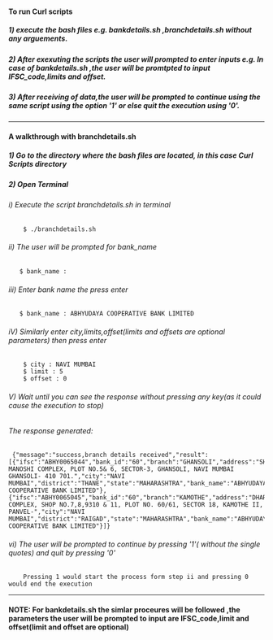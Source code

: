 #### To run Curl scripts 
 
 ##### 1) execute the bash files e.g. bankdetails.sh ,branchdetails.sh without any arguements.
 
##### 2) After exexuting the scripts the user will prompted to enter inputs e.g. In case of bankdetails.sh ,the user will be promtpted to input IFSC_code,limits and offset.

##### 3) After receiving of data,the user will be prompted to continue using the same script using the option '1' or else quit the execution using '0'.

------------------------------------------------------------------------------------------------------
#### A walkthrough with branchdetails.sh

##### 1) Go to the directory where the bash files are located, in this case Curl Scripts directory

##### 2) Open Terminal

######  *i)  Execute the script branchdetails.sh in terminal*
        
        $ ./branchdetails.sh

######  *ii)  The user will be prompted for bank_name*
       
       $ bank_name : 

###### *iii)  Enter bank name the press enter*
       
       $ bank_name : ABHYUDAYA COOPERATIVE BANK LIMITED

######  *iV) Similarly enter city,limits,offset(limits and offsets are optional parameters) then press enter*
       
        $ city : NAVI MUMBAI
        $ limit : 5
        $ offset : 0

######   *V)  Wait until you can see the response  without  pressing any key(as it could cause the execution to stop)*
     
###### The response generated:
     {"message":"success,branch details received","result":[{"ifsc":"ABHY0065044","bank_id":"60","branch":"GHANSOLI","address":"SHREE MANOSHI COMPLEX, PLOT NO.5& 6, SECTOR-3, GHANSOLI, NAVI MUMBAI GHANSOLI- 410 701.","city":"NAVI MUMBAI","district":"THANE","state":"MAHARASHTRA","bank_name":"ABHYUDAYA COOPERATIVE BANK LIMITED"},{"ifsc":"ABHY0065045","bank_id":"60","branch":"KAMOTHE","address":"DHARTI COMPLEX, SHOP NO.7,8,9310 & 11, PLOT NO. 60/61, SECTOR 18, KAMOTHE II, PANVEL-","city":"NAVI MUMBAI","district":"RAIGAD","state":"MAHARASHTRA","bank_name":"ABHYUDAYA COOPERATIVE BANK LIMITED"}]}


######  *vi) The user will be prompted to continue by pressing '1'( without the single quotes) and quit by pressing '0'*
        
        Pressing 1 would start the process form step ii and pressing 0 would end the execution
   
-----------------------------------------------------------------------------------------------------------
####  NOTE: For bankdetails.sh the simlar proceures will be followed ,the parameters the user will be prompted to input are IFSC_code,limit and offset(limit and offset are optional)
